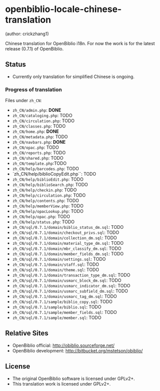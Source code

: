 openbiblio-locale-chinese-translation
=====================================

(author: crickzhang1)

Chinese translation for OpenBiblio i18n. For now the work is for
the latest release (0.7.1) of OpenBiblio.

## Status

* Currently only translation for simplified Chinese is ongoing.

### Progress of translation

Files under `zh_CN`:

* `zh_CN/admin.php`: __DONE__
* `zh_CN/cataloging.php`: TODO
* `zh_CN/circulation.php`: TODO
* `zh_CN/classes.php`: TODO
* `zh_CN/home.php`: __DONE__
* `zh_CN/metadata.php`: TODO
* `zh_CN/navbars.php`: __DONE__
* `zh_CN/opac.php`: TODO
* `zh_CN/reports.php`: TODO
* `zh_CN/shared.php`: TODO
* `zh_CN/template.php`:TODO
* `zh_CN/help/barcodes.php`: TODO
* `zh_CN/help/biblioCopyEdit.php``: TODO
* `zh_CN/help/biblioEdit.php`: TODO
* `zh_CN/help/biblioSearch.php`: TODO
* `zh_CN/help/checkin.php`: TODO
* `zh_CN/help/circulation.php`: TODO
* `zh_CN/help/contents.php`: TODO
* `zh_CN/help/memberView.php`: TODO
* `zh_CN/help/opacLookup.php`: TODO
* `zh_CN/help/opac.php`: TODO
* `zh_CN/help/status.php`: TODO
* `zh_CN/sql/0.7.1/domain/biblio_status_dm.sql`: TODO
* `zh_CN/sql/0.7.1/domain/checkout_privs.sql`: TODO
* `zh_CN/sql/0.7.1/domain/collection_dm.sql`: TODO
* `zh_CN/sql/0.7.1/domain/material_type_dm.sql`: TODO
* `zh_CN/sql/0.7.1/domain/mbr_classify_dm.sql`: TODO
* `zh_CN/sql/0.7.1/domain/member_fields_dm.sql`: TODO
* `zh_CN/sql/0.7.1/domain/settings.sql`: TODO
* `zh_CN/sql/0.7.1/domain/staff.sql`: TODO
* `zh_CN/sql/0.7.1/domain/theme.sql`: TODO
* `zh_CN/sql/0.7.1/domain/transaction_type_dm.sql`: TODO
* `zh_CN/sql/0.7.1/domain/usmarc_block_dm.sql`: TODO
* `zh_CN/sql/0.7.1/domain/usmarc_indicator_dm.sql`: TODO
* `zh_CN/sql/0.7.1/domain/usmarc_subfield_dm.sql`: TODO
* `zh_CN/sql/0.7.1/domain/usmarc_tag_dm.sql`: TODO
* `zh_CN/sql/0.7.1/sample/biblio_copy.sql`: TODO
* `zh_CN/sql/0.7.1/sample/biblio.sql`: TODO
* `zh_CN/sql/0.7.1/sample/member_fields.sql`: TODO
* `zh_CN/sql/0.7.1/sample/member.sql`: TODO

## Relative Sites

* OpenBiblio official: http://obiblio.sourceforge.net/
* OpenBiblio development: http://bitbucket.org/mstetson/obiblio/

## License

* The original OpenBiblio software is licensed under GPLv2+.
* This translation work is licensed under GPLv2+.

